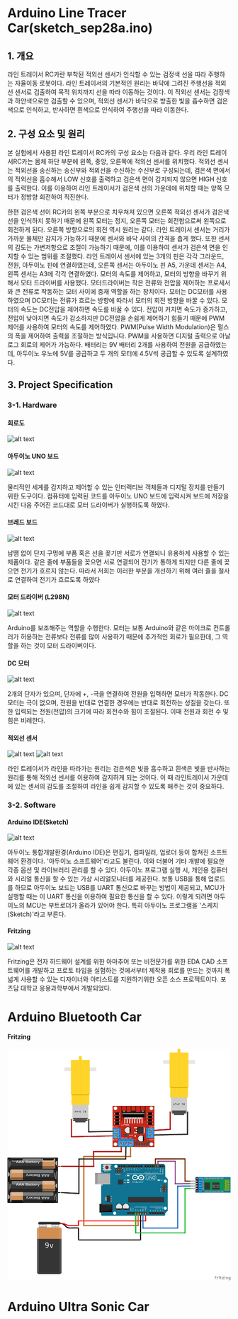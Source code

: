 # Arduino Line Tracer Car(sketch_sep28a.ino)

## 1. 개요
라인 트레이서 RC카란 부착된 적외선 센서가 인식할 수 있는 검정색 선을 따라 주행하는 자율이동 로봇이다.   라인 트레이서의 기본적인 원리는 바닥에 그려진 주행선을 적외선 센서로 검출하여 목적 위치까지 선을 따라 이동하는 것이다. 이 적외선 센서는 검정색과 하얀색으로만 검출할 수 있으며, 적외선 센서가 바닥으로 방출한 빛을 흡수하면 검은색으로 인식하고, 반사하면 흰색으로 인식하여 주행선을 따라 이동한다.


## 2. 구성 요소 및 원리
본 실험에서 사용된 라인 트레이서 RC카의 구성 요소는 다음과 같다.
우리 라인 트레이서RC카는 몸체 하단 부분에 왼쪽, 중앙, 오른쪽에 적외선 센서를 위치했다. 적외선 센서는 적외선을 송신하는 송신부와 적외선을 수신하는 수신부로 구성되는데, 검은색 면에서의 적외선을 흡수해서 LOW 신호를 출력하고 검은색 면이 감지되지 않으면 HIGH 신호를 출력한다. 이를 이용하여 라인 트레이서가 검은색 선의 가운데에 위치할 때는 양쪽 모터가 정방향 회전하여 직진한다.
 
 한편 검은색 선이 RC카의 왼쪽 부분으로 치우쳐져 있으면 오른쪽 적외선 센서가 검은색 선을 인식하지 못하기 때문에 왼쪽 모터는 정지, 오른쪽 모터는 회전함으로써 왼쪽으로 회전하게 된다. 오른쪽 방향으로의 회전 역시 원리는 같다. 라인 트레이서 센서는 거리가 가까운 물체만 감지가 가능하기 때문에 센서와 바닥 사이의 간격을 좁게 했다. 또한 센서의 감도는 가변저항으로 조절이 가능하기 때문에, 이를 이용하여 센서가 검은색 면을 인지할 수 있는 범위를 조절했다. 라인 트레이서 센서에 있는 3개의 핀은 각각 그라운드, 전원, 아두이노 핀에 연결하였는데, 오른쪽 센서는 아두이노 핀 A5, 가운데 센서는 A4, 왼쪽 센서는 A3에 각각 연결하였다. 
모터의 속도를 제어하고, 모터의 방향을 바꾸기 위해서 모터 드라이버를 사용했다. 모터드라이버는 작은 전류와 전압을 제어하는 프로세서와 큰 전류로 작동하는 모터 사이에 중재 역할을 하는 장치이다. 모터는 DC모터를 사용하였으며 DC모터는 전류가 흐르는 방향에 따라서 모터의 회전 방향을 바꿀 수 있다.  모터의 속도는 DC전압을 제어하면 속도를 바꿀 수 있다. 전압이 커지면 속도가 증가하고, 전압이 낮아지면 속도가 감소하지만 DC전압을 손쉽게 제어하기 힘들기 때문에 PWM 제어를 사용하여 모터의 속도를 제어하였다. PWM(Pulse Width Modulation)은 펄스의 폭을 제어하여 출력을 조절하는 방식입니다. PWM을 사용하면 디지털 출력으로 아날로그 회로의 제어가 가능하다. 배터리는 9V 배터리 2개를 사용하여 전원을 공급하였는데, 아두이노 우노에 5V를 공급하고 두 개의 모터에 4.5V씩 공급할 수 있도록 설계하였다.


## 3. Project Specification
### 3-1. Hardware
#### 회로도

![alt text](https://github.com/Junst/Arduino_Line_Tracer_Car/blob/master/pic/7%20linetracer_bb.png)

#### 아두이노 UNO 보드
![alt text](https://github.com/Junst/Arduino_Line_Tracer_Car/blob/master/pic/%EA%B7%B8%EB%A6%BC1.jpg)

물리적인 세계를 감지하고 제어할 수 있는 인터랙티브 객체들과 디지털 장치를 만들기 위한 도구이다. 컴퓨터에 입력된 코드를 아두이노 UNO 보드에 입력시켜 보드에 저장을 시킨 다음 주어진 코드대로 모터 드라이버가 실행하도록 하였다.

#### 브레드 보드
![alt text](https://github.com/Junst/Arduino_Line_Tracer_Car/blob/master/pic/%EA%B7%B8%EB%A6%BC3.jpg)

납땜 없이 단지 구멍에 부품 혹은 선을 꽂기만 서로가 연결되니 유용하게 사용할 수 있는 제품이다. 같은 줄에 부품들을 꽂으면 서로 연결되어 전기가 통하게 되지만 다른 줄에 꽂으면 전기가 흐르지 않는다. 따라서 저희는 이러한 부분을 개선하기 위해 여러 줄을 철사로 연결하여 전기가 흐르도록 하였다

#### 모터 드라이버 (L298N)
![alt text](https://github.com/Junst/Arduino_Line_Tracer_Car/blob/master/pic/%EA%B7%B8%EB%A6%BC4.jpg)

Arduino를 보조해주는 역할을 수행한다. 모터는 보통 Arduino와 같은 마이크로 컨트롤러가 허용하는 전류보다 전류를 많이 사용하기 때문에 추가적인 회로가 필요한데, 그 역할을 하는 것이 모터 드라이버이다. 

#### DC 모터
![alt text](https://github.com/Junst/Arduino_Line_Tracer_Car/blob/master/pic/%EA%B7%B8%EB%A6%BC5.jpg)

2개의 단자가 있으며, 단자에 +, -극을 연결하여 전원을 입력하면 모터가 작동한다. DC모터는 극이 없으며, 전원을 반대로 연결한 경우에는 반대로 회전하는 성질을 갖는다. 또한 입력되는 전원(전압)의 크기에 따라 회전수와 힘이 조절된다. 이때 전원과 회전 수 및 힘은 비례한다.


#### 적외선 센서 
![alt text](https://github.com/Junst/Arduino_Line_Tracer_Car/blob/master/pic/%EA%B7%B8%EB%A6%BC6.png) ![alt text](https://github.com/Junst/Arduino_Line_Tracer_Car/blob/master/pic/%EA%B7%B8%EB%A6%BC7.png)

라인 트레이서가 라인을 따라가는 원리는 검은색은 빛을 흡수하고 흰색은 빛을 반사하는 원리를 통해 적외선 센서를 이용하여 감지하게 되는 것이다. 이 때 라인트레이서 가운데에 있는 센서의 감도를 조절하여 라인을 쉽게 감지할 수 있도록 해주는 것이 중요하다.

### 3-2. Software
#### Arduino IDE(Sketch)
![alt text](https://github.com/Junst/Arduino_Line_Tracer_Car/blob/master/pic/ard.png)

아두이노 통합개발환경(Arduino IDE)은 편집기, 컴파일러, 업로더 등이 합쳐진 소프트웨어 환경이다. '아두이노 소프트웨어'라고도 불린다. 이와 더불어 기타 개발에 필요한 각종 옵션 및 라이브러리 관리를 할 수 있다. 아두이노 프로그램 실행 시, 개인용 컴퓨터와 시리얼 통신을 할 수 있는 가상 시리얼모니터를 제공한다. 보통 USB을 통해 업로드를 하므로 아두이노 보드는 USB를 UART 통신으로 바꾸는 방법이 제공되고, MCU가 실행할 때는 이 UART 통신을 이용하여 필요한 통신을 할 수 있다. 이렇게 되려면 아두이노의 MCU는 부트로더가 올라가 있어야 한다. 특히 아두이노 프로그램을 '스케치(Sketch)'라고 부른다.

#### Fritzing
![alt text](https://github.com/Junst/Arduino_Line_Tracer_Car/blob/master/pic/fri.png)

Fritzing은 전자 하드웨어 설계를 위한 아마추어 또는 비전문가를 위한 EDA CAD 소프트웨어를 개발하고 프로토 타입을 실험하는 것에서부터 제작용 회로를 만드는 것까지 폭넓게 사용할 수 있는 디자이너와 아티스트를 지원하기위한 오픈 소스 프로젝트이다. 포츠담 대학교 응용과학부에서 개발되었다.

# Arduino Bluetooth Car
#### Fritzing
![image](https://github.com/Junst/Arduino_Car/blob/master/BluetoothRCcar/Bluetoothrc_bb.png)

# Arduino Ultra Sonic Car

